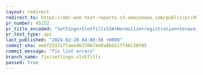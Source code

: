 ```yaml
---
layout: redirect
redirect_to: https://a8c-woo-test-reports.s3.amazonaws.com/public/pr/45152/api/index.html
pr_number: 45152
pr_title_encoded: "Settings+Slotfills%3A+Normalize+registration+to+avoid+conflicts"
pr_test_type: api
last_published: "2024-02-28 04:00:56 +0000"
commit_sha: ae6f23331ffaeed6370674e0a8b021ff46c20f05
commit_message: "fix lint errors"
branch_name: fix/settings-slotfills
passed: true
---
```


